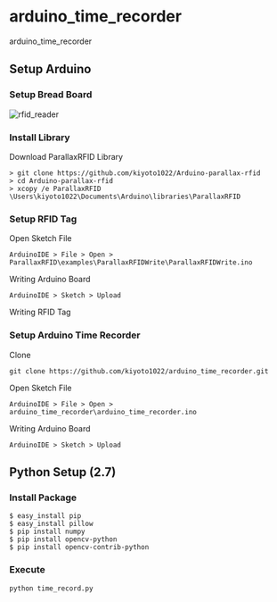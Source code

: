 # arduino_time_recorder
arduino_time_recorder

## Setup Arduino

### Setup Bread Board

![rfid_reader](https://user-images.githubusercontent.com/16317266/43329883-9d00e5fe-91fc-11e8-8efe-61dcde600e63.png)

### Install Library

Download ParallaxRFID Library
```
> git clone https://github.com/kiyoto1022/Arduino-parallax-rfid
> cd Arduino-parallax-rfid
> xcopy /e ParallaxRFID \Users\kiyoto1022\Documents\Arduino\libraries\ParallaxRFID
```

### Setup RFID Tag
Open Sketch File
```
ArduinoIDE > File > Open > ParallaxRFID\examples\ParallaxRFIDWrite\ParallaxRFIDWrite.ino
```

Writing Arduino Board
```
ArduinoIDE > Sketch > Upload
```

Writing RFID Tag

### Setup Arduino Time Recorder
Clone
```
git clone https://github.com/kiyoto1022/arduino_time_recorder.git
```

Open Sketch File
```
ArduinoIDE > File > Open > arduino_time_recorder\arduino_time_recorder.ino
```

Writing Arduino Board
```
ArduinoIDE > Sketch > Upload
```

## Python Setup (2.7)

### Install Package
```
$ easy_install pip
$ easy_install pillow
$ pip install numpy
$ pip install opencv-python
$ pip install opencv-contrib-python
```

### Execute
```
python time_record.py
```
